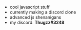 - cool javascript stuff
- currently making a discord clone
- advanced js shenanigans
- my discord: **Thugzz#3248**
